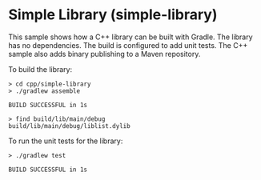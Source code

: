 # Simple Library (simple-library)

This sample shows how a C++ library can be built with Gradle.
The library has no dependencies.
The build is configured to add unit tests.
The C++ sample also adds binary publishing to a Maven repository.

To build the library:

```
> cd cpp/simple-library
> ./gradlew assemble

BUILD SUCCESSFUL in 1s

> find build/lib/main/debug
build/lib/main/debug/liblist.dylib
```

To run the unit tests for the library:

```
> ./gradlew test

BUILD SUCCESSFUL in 1s
```